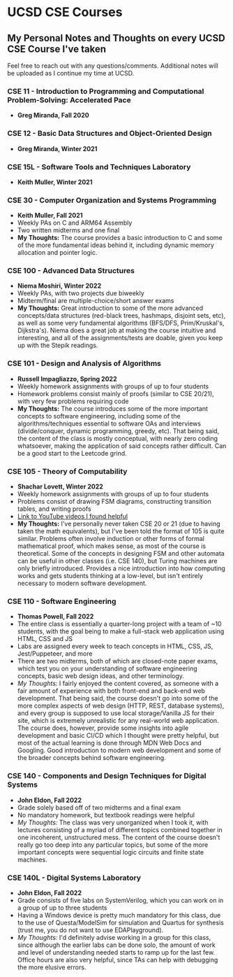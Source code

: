 # UCSD CSE Courses

## My Personal Notes and Thoughts on every UCSD CSE Course I've taken

Feel free to reach out with any questions/comments. Additional notes will be uploaded as I continue my time at UCSD.

### CSE 11 - Introduction to Programming and Computational Problem-Solving: Accelerated Pace

- **Greg Miranda, Fall 2020**

### CSE 12 - Basic Data Structures and Object-Oriented Design

- **Greg Miranda, Winter 2021**

### CSE 15L - Software Tools and Techniques Laboratory

- **Keith Muller, Winter 2021**

### CSE 30 - Computer Organization and Systems Programming

- **Keith Muller, Fall 2021**
- Weekly PAs on C and ARM64 Assembly
- Two written midterms and one final
- **My Thoughts:** The course provides a basic introduction to C and some of the more fundamental ideas behind it, including dynamic memory allocation and pointer logic.

### CSE 100 - Advanced Data Structures

- **Niema Moshiri, Winter 2022**
- Weekly PAs, with two projects due biweekly
- Midterm/final are multiple-choice/short answer exams
- **My Thoughts:** Great introduction to some of the more advanced concepts/data structures (red-black trees, hashmaps, disjoint sets, etc), as well as some very fundamental algorithms (BFS/DFS, Prim/Kruskal's, Dijkstra's). Niema does a great job at making the course intuitive and interesting, and all of the assignments/tests are doable, given you keep up with the Stepik readings.

### CSE 101 - Design and Analysis of Algorithms

- **Russell Impagliazzo, Spring 2022**
- Weekly homework assignments with groups of up to four students
- Homework problems consist mainly of proofs (similar to CSE 20/21), with  very few problems requiring code
- **My Thoughts:** The course introduces some of the more important concepts to software engineering, including some of the algorithms/techniques essential to software OAs and interviews (divide/conquer, dynamic programming, greedy, etc). That being said, the content of the class is mostly conceptual, with nearly zero coding whatsoever, making the application of said concepts rather difficult. Can be a good start to the Leetcode grind.

### CSE 105 - Theory of Computability

- **Shachar Lovett, Winter 2022**
- Weekly homework assignments with groups of up to four students
- Problems consist of drawing FSM diagrams, constructing transition tables, and writing proofs
- [Link to YouTube videos I found helpful](https://www.youtube.com/playlist?list=PLEDKohdhLDt6QWA3_FKH4VB6J-FiNNm46)
- **My Thoughts:** I've personally never taken CSE 20 or 21 (due to having taken the math equivalents), but I've been told the format of 105 is quite similar. Problems often involve induction or other forms of formal mathematical proof, which makes sense, as most of the course is theoretical. Some of the concepts in designing FSM and other automata can be useful in other classes (i.e. CSE 140), but Turing machines are only briefly introduced. Provides a nice introduction into how computing works and gets students thinking at a low-level, but isn't entirely necessary to modern software development.

### CSE 110 - Software Engineering

- **Thomas Powell, Fall 2022**
- The entire class is essentially a quarter-long project with a team of ~10 students, with the goal being to make a full-stack web application using HTML, CSS and JS
- Labs are assigned every week to teach concepts in HTML, CSS, JS, Jest/Puppeteer, and more
- There are two midterms, both of which are closed-note paper exams, which test you on your understanding of software engineering concepts, basic web design ideas, and other terminology.
- *My Thoughts:* I fairly enjoyed the content covered, as someone with a fair amount of experience with both front-end and back-end web development. That being said, the course doesn't go into some of the more complex aspects of web design (HTTP, REST, database systems), and every group is supposed to use local storage/Vanilla JS for their site, which is extremely unrealistic for any real-world web application. The course does, however, provide some insights into agile development and basic CI/CD which I thought were pretty helpful, but most of the actual learning is done through MDN Web Docs and Googling. Good introduction to modern web development and some of the broader concepts behind software engineering.

### CSE 140 - Components and Design Techniques for Digital Systems

- **John Eldon, Fall 2022**
- Grade solely based off of two midterms and a final exam
- No mandatory homework, but textbook readings were helpful
- *My Thoughts:* The class was very unorganized when I took it, with lectures consisting of a myriad of different topics combined together in one incoherent, unstructured mess. The content of the course doesn't really go too deep into any particular topics, but some of the more important concepts were sequential logic circuits and finite state machines.

### CSE 140L - Digital Systems Laboratory

- **John Eldon, Fall 2022**
- Grade consists of five labs on SystemVerilog, which you can work on in a group of up to three students
- Having a Windows device is pretty much mandatory for this class, due to the use of Questa/ModelSim for simulation and Quartus for synthesis (trust me, you do not want to use EDAPlayground).
- *My Thoughts:* I'd definitely advise working in a group for this class, since although the earlier labs can be done solo, the amount of work and level of understanding needed starts to ramp up for the last few. Office hours are also very helpful, since TAs can help with debugging the more elusive errors.
